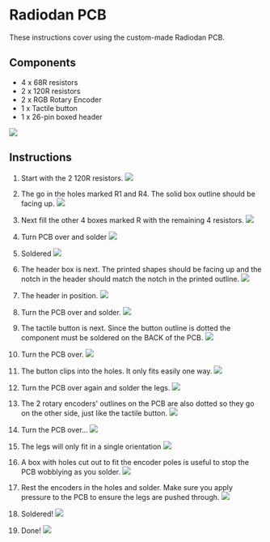 Radiodan PCB
===

These instructions cover using the custom-made Radiodan PCB.

Components
---

 - 4 x 68R resistors
 - 2 x 120R resistors
 - 2 x RGB Rotary Encoder
 - 1 x Tactile button
 - 1 x 26-pin boxed header

![](./assets/physical-ui-pcb-v1/0.jpg)

Instructions
---

1. Start with the 2 120R resistors.
![](./assets/physical-ui-pcb-v1/1.jpg)

2. The go in the holes marked R1 and R4. The solid box outline should be facing up.
![](./assets/physical-ui-pcb-v1/2.jpg)

3. Next fill the other 4 boxes marked R with the remaining 4 resistors.
![](./assets/physical-ui-pcb-v1/3.jpg)

4. Turn PCB over and solder
![](./assets/physical-ui-pcb-v1/4.jpg)

5. Soldered
![](./assets/physical-ui-pcb-v1/5.jpg)

6. The header box is next. The printed shapes should be facing up and the notch in the header should match the notch in the printed outline.
![](./assets/physical-ui-pcb-v1/6.jpg)

7. The header in position.
![](./assets/physical-ui-pcb-v1/7.jpg)

8. Turn the PCB over and solder.
![](./assets/physical-ui-pcb-v1/8.jpg)

9. The tactile button is next. Since the button outline is dotted the component must be soldered on the BACK of the PCB.
![](./assets/physical-ui-pcb-v1/9.jpg)

10. Turn the PCB over.
![](./assets/physical-ui-pcb-v1/11.jpg)

11. The button clips into the holes. It only fits easily one way.
![](./assets/physical-ui-pcb-v1/12.jpg)

12. Turn the PCB over again and solder the legs.
![](./assets/physical-ui-pcb-v1/13.jpg)

13. The 2 rotary encoders' outlines on the PCB are also dotted so they go on the other side, just like the tactile button.
![](./assets/physical-ui-pcb-v1/14.jpg)

14. Turn the PCB over...
![](./assets/physical-ui-pcb-v1/15.jpg)

15. The legs will only fit in a single orientation
![](./assets/physical-ui-pcb-v1/16.jpg)

16. A box with holes cut out to fit the encoder poles is useful to stop the PCB wobblying as you solder.
![](./assets/physical-ui-pcb-v1/18.jpg)

17. Rest the encoders in the holes and solder. Make sure you apply pressure to the PCB to ensure the legs are pushed through.
![](./assets/physical-ui-pcb-v1/19.jpg)

18. Soldered!
![](./assets/physical-ui-pcb-v1/20.jpg)

19. Done!
![](./assets/physical-ui-pcb-v1/21.jpg)
